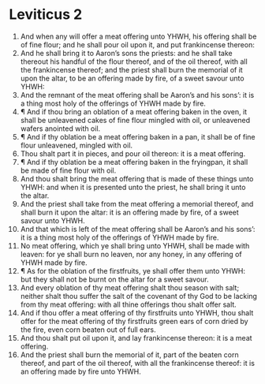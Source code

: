 ﻿# Leviticus 2
1. And when any will offer a meat offering unto YHWH, his offering shall be of fine flour; and he shall pour oil upon it, and put frankincense thereon: 
2. And he shall bring it to Aaron’s sons the priests: and he shall take thereout his handful of the flour thereof, and of the oil thereof, with all the frankincense thereof; and the priest shall burn the memorial of it upon the altar, to be an offering made by fire, of a sweet savour unto YHWH: 
3. And the remnant of the meat offering shall be Aaron’s and his sons’: it is a thing most holy of the offerings of YHWH made by fire. 
4. ¶ And if thou bring an oblation of a meat offering baken in the oven, it shall be unleavened cakes of fine flour mingled with oil, or unleavened wafers anointed with oil. 
5. ¶ And if thy oblation be a meat offering baken in a pan, it shall be of fine flour unleavened, mingled with oil. 
6. Thou shalt part it in pieces, and pour oil thereon: it is a meat offering. 
7. ¶ And if thy oblation be a meat offering baken in the fryingpan, it shall be made of fine flour with oil. 
8. And thou shalt bring the meat offering that is made of these things unto YHWH: and when it is presented unto the priest, he shall bring it unto the altar. 
9. And the priest shall take from the meat offering a memorial thereof, and shall burn it upon the altar: it is an offering made by fire, of a sweet savour unto YHWH. 
10. And that which is left of the meat offering shall be Aaron’s and his sons’: it is a thing most holy of the offerings of YHWH made by fire. 
11. No meat offering, which ye shall bring unto YHWH, shall be made with leaven: for ye shall burn no leaven, nor any honey, in any offering of YHWH made by fire. 
12. ¶ As for the oblation of the firstfruits, ye shall offer them unto YHWH: but they shall not be burnt on the altar for a sweet savour. 
13. And every oblation of thy meat offering shalt thou season with salt; neither shalt thou suffer the salt of the covenant of thy God to be lacking from thy meat offering: with all thine offerings thou shalt offer salt. 
14. And if thou offer a meat offering of thy firstfruits unto YHWH, thou shalt offer for the meat offering of thy firstfruits green ears of corn dried by the fire, even corn beaten out of full ears. 
15. And thou shalt put oil upon it, and lay frankincense thereon: it is a meat offering. 
16. And the priest shall burn the memorial of it, part of the beaten corn thereof, and part of the oil thereof, with all the frankincense thereof: it is an offering made by fire unto YHWH. 
